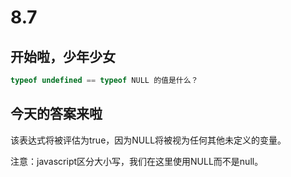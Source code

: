 # 8.7

## 开始啦，少年少女

```javascript
typeof undefined == typeof NULL 的值是什么？
```

## 今天的答案来啦

该表达式将被评估为true，因为NULL将被视为任何其他未定义的变量。

注意：javascript区分大小写，我们在这里使用NULL而不是null。